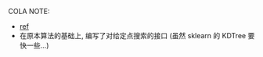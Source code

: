 
COLA NOTE:
- [ref](https://github.com/chunleili/neighborhoodSearch)
- 在原本算法的基础上, 编写了对给定点搜索的接口 (虽然 sklearn 的 KDTree 要快一些...)